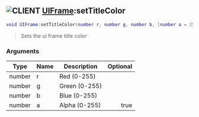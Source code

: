 ## ![](images/client.png "CLIENT") [UIFrame](ui_frame):setTitleColor

```lua
void UIFrame:setTitleColor(number r, number g, number b, [number a = 255])
```

> Sets the ui frame title color

### Arguments

| Type   | Name | Description   | Optional |
| ------ | ---- | ------------- | -------: |
| number | r    | Red (0-255)   |          |
| number | g    | Green (0-255) |          |
| number | b    | Blue (0-255)  |          |
| number | a    | Alpha (0-255) |     true |
